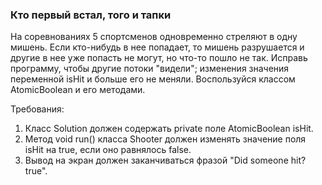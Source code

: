 
### Кто первый встал, того и тапки

На соревнованиях 5 спортсменов одновременно стреляют в одну мишень. Если кто-нибудь в нее попадает,
то мишень разрушается и другие в нее уже попасть не могут, но что-то пошло не так. Исправь программу,
чтобы другие потоки "видели"; изменения значения переменной isHit и больше его не меняли.
Воспользуйся классом AtomicBoolean и его методами.


Требования:
1.	Класс Solution должен содержать private поле AtomicBoolean isHit.
2.	Метод void run() класса Shooter должен изменять значение поля isHit на true, если оно равнялось false.
3.	Вывод на экран должен заканчиваться фразой "Did someone hit? true".
